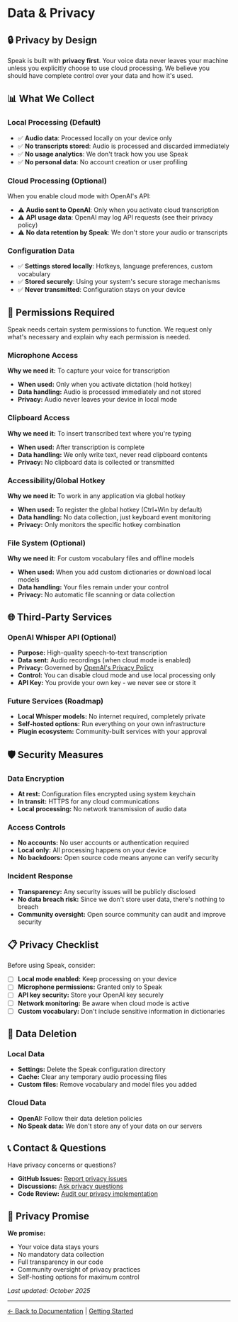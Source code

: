 # Data & Privacy

## 🔒 Privacy by Design

Speak is built with **privacy first**. Your voice data never leaves your machine unless you explicitly choose to use cloud processing. We believe you should have complete control over your data and how it's used.

## 📊 What We Collect

### Local Processing (Default)
- ✅ **Audio data**: Processed locally on your device only
- ✅ **No transcripts stored**: Audio is processed and discarded immediately
- ✅ **No usage analytics**: We don't track how you use Speak
- ✅ **No personal data**: No account creation or user profiling

### Cloud Processing (Optional)
When you enable cloud mode with OpenAI's API:
- ⚠️ **Audio sent to OpenAI**: Only when you activate cloud transcription
- ⚠️ **API usage data**: OpenAI may log API requests (see their privacy policy)
- ⚠️ **No data retention by Speak**: We don't store your audio or transcripts

### Configuration Data
- ✅ **Settings stored locally**: Hotkeys, language preferences, custom vocabulary
- ✅ **Stored securely**: Using your system's secure storage mechanisms
- ✅ **Never transmitted**: Configuration stays on your device

## 🔑 Permissions Required

Speak needs certain system permissions to function. We request only what's necessary and explain why each permission is needed.

### Microphone Access
**Why we need it:** To capture your voice for transcription
- **When used:** Only when you activate dictation (hold hotkey)
- **Data handling:** Audio is processed immediately and not stored
- **Privacy:** Audio never leaves your device in local mode

### Clipboard Access
**Why we need it:** To insert transcribed text where you're typing
- **When used:** After transcription is complete
- **Data handling:** We only write text, never read clipboard contents
- **Privacy:** No clipboard data is collected or transmitted

### Accessibility/Global Hotkey
**Why we need it:** To work in any application via global hotkey
- **When used:** To register the global hotkey (Ctrl+Win by default)
- **Data handling:** No data collection, just keyboard event monitoring
- **Privacy:** Only monitors the specific hotkey combination

### File System (Optional)
**Why we need it:** For custom vocabulary files and offline models
- **When used:** When you add custom dictionaries or download local models
- **Data handling:** Your files remain under your control
- **Privacy:** No automatic file scanning or data collection

## 🌐 Third-Party Services

### OpenAI Whisper API (Optional)
- **Purpose:** High-quality speech-to-text transcription
- **Data sent:** Audio recordings (when cloud mode is enabled)
- **Privacy:** Governed by [OpenAI's Privacy Policy](https://openai.com/privacy/)
- **Control:** You can disable cloud mode and use local processing only
- **API Key:** You provide your own key - we never see or store it

### Future Services (Roadmap)
- **Local Whisper models:** No internet required, completely private
- **Self-hosted options:** Run everything on your own infrastructure
- **Plugin ecosystem:** Community-built services with your approval

## 🛡️ Security Measures

### Data Encryption
- **At rest:** Configuration files encrypted using system keychain
- **In transit:** HTTPS for any cloud communications
- **Local processing:** No network transmission of audio data

### Access Controls
- **No accounts:** No user accounts or authentication required
- **Local only:** All processing happens on your device
- **No backdoors:** Open source code means anyone can verify security

### Incident Response
- **Transparency:** Any security issues will be publicly disclosed
- **No data breach risk:** Since we don't store user data, there's nothing to breach
- **Community oversight:** Open source community can audit and improve security

## 📋 Privacy Checklist

Before using Speak, consider:

- [ ] **Local mode enabled:** Keep processing on your device
- [ ] **Microphone permissions:** Granted only to Speak
- [ ] **API key security:** Store your OpenAI key securely
- [ ] **Network monitoring:** Be aware when cloud mode is active
- [ ] **Custom vocabulary:** Don't include sensitive information in dictionaries

## 🔄 Data Deletion

### Local Data
- **Settings:** Delete the Speak configuration directory
- **Cache:** Clear any temporary audio processing files
- **Custom files:** Remove vocabulary and model files you added

### Cloud Data
- **OpenAI:** Follow their data deletion policies
- **No Speak data:** We don't store any of your data on our servers

## 📞 Contact & Questions

Have privacy concerns or questions?

- **GitHub Issues:** [Report privacy issues](https://github.com/namastexlabs/speak/issues)
- **Discussions:** [Ask privacy questions](https://github.com/namastexlabs/speak/discussions)
- **Code Review:** [Audit our privacy implementation](https://github.com/namastexlabs/speak)

## 📜 Privacy Promise

**We promise:**
- Your voice data stays yours
- No mandatory data collection
- Full transparency in our code
- Community oversight of privacy practices
- Self-hosting options for maximum control

*Last updated: October 2025*

---

[← Back to Documentation](./) | [Getting Started](./getting-started.md)